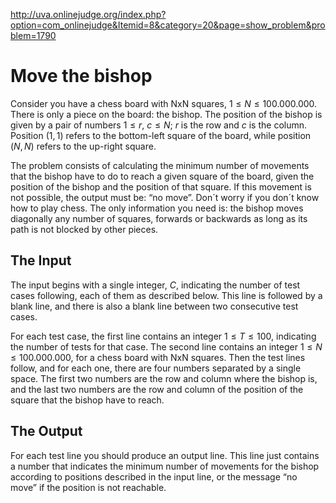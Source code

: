 http://uva.onlinejudge.org/index.php?option=com_onlinejudge&Itemid=8&category=20&page=show_problem&problem=1790

# Move the bishop

Consider you have a chess board with NxN squares, $1 \leq N \leq 100.000.000$.
There is only a piece on the board: the bishop. The position of the
bishop is given by a pair of numbers $1 \leq r$, $c \leq N$; $r$ is the row and
$c$ is the column. Position $(1,1)$ refers to the bottom-left square of the
board, while position $(N,N)$ refers to the up-right square.

The problem consists of calculating the minimum number of movements that
the bishop have to do to reach a given square of the board, given the
position of the bishop and the position of that square. If this movement
is not possible, the output must be: “no move”. Don´t worry if you don´t
know how to play chess. The only information you need is: the bishop moves
diagonally any number of squares, forwards or backwards as long as its
path is not blocked by other pieces.

## The Input

The input begins with a single integer, $C$, indicating the number of test
cases following, each of them as described below. This line is followed by
a blank line, and there is also a blank line between two consecutive test
cases.

For each test case, the first line contains an integer $1 \leq T \leq 100$,
indicating the number of tests for that case. The second line contains an
integer $1 \leq N \leq 100.000.000$, for a chess board with NxN squares. Then the
test lines follow, and for each one, there are four numbers separated by a
single space. The first two numbers are the row and column where the bishop
is, and the last two numbers are the row and column of the position of the
square that the bishop have to reach.

## The Output

For each test line you should produce an output line. This line just contains
a number that indicates the minimum number of movements for the bishop
according to positions described in the input line, or the message “no move”
if the position is not reachable.
